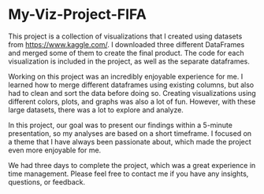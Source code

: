 # My-Viz-Project-FIFA

This project is a collection of visualizations that I created using datasets from https://www.kaggle.com/. I downloaded three different DataFrames and merged some of them to create the final product. The code for each visualization is included in the project, as well as the separate dataframes.

Working on this project was an incredibly enjoyable experience for me. I learned how to merge different dataframes using existing columns, but also had to clean and sort the data before doing so. Creating visualizations using different colors, plots, and graphs was also a lot of fun. However, with these large datasets, there was a lot to explore and analyze.

In this project, our goal was to present our findings within a 5-minute presentation, so my analyses are based on a short timeframe. I focused on a theme that I have always been passionate about, which made the project even more enjoyable for me.

We had three days to complete the project, which was a great experience in time management. Please feel free to contact me if you have any insights, questions, or feedback.
